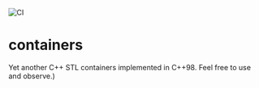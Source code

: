 ![CI](https://github.com/M010/containers/actions/workflows/c-cpp.yml/badge.svg)
# containers
Yet another C++ STL containers implemented in C++98. Feel free to use and observe.)
